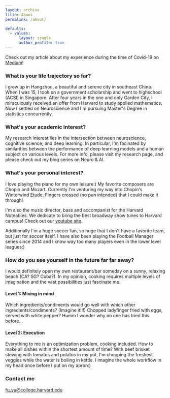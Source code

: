 ```yaml
---
layout: archive
title: About
permalink: /about/

defaults:
  - values:
      layout: single
      author_profile: true
---
```


Check out my article about my experience during the time of Covid-19 on [Medium](https://medium.com/@fu_yu_6553/memoir-for-the-time-of-covid-19-part-i-january-to-march-dcc3a793be75)!

### What is your life trajectory so far?
I grew up in Hangzhou, a beautiful and serene city in southeast China. When I was 15, I took on a government scholarship and went to highschool (ACSI) in Singapore. After four years in the one and only Garden City, I miraculously received an offer from Harvard to study applied mathematics. Now I settled on Neuroscience and I'm pursuing Master's Degree in statistics concurrently.

### What's your academic interest?
My research interest lies in the intersection between neuroscience, cognitive science, and deep learning. In particular, I'm facinated by similarities between the performance of deep learning models and a human subject on various levels. For more info, please visit my research page, and please check out my blog series on Neuro & AI.

### What's your personal interest?
I love playing the piano for my own leisure:) My favorite composers are Chopin and Mozart. Currently I'm venturing my way into Chopin's Winterwind Etude. Fingers crossed (no pun intended) that I could make it through! 

I'm also the music director, bass and accompanist for the Harvard Noteables. We dedicate to bring the best broadway show tunes to Harvard campus! Check out our [youtube site](https://www.youtube.com/user/HarvardNoteables).

Additionally I'm a huge soccer fan, so huge that I don't have a favorite team, but just for soccer itself. I have also been playing the Football Manager series since 2014 and I know way too many players even in the lower level leagues:)

### How do you see yourself in the future far far away?
I would definitely open my own restaurant/bar someday on a sunny, relaxing beach (CA? SG? Cuba?). In my opinion, cooking requires multiple levels of imagination and the vast possibilities just fascinate me.
#### Level 1: Mixing in mind
Which ingredients/condiments would go well with which other ingredients/condiments? (Imagine it!!!) Chopped ladyfinger fried with eggs, served with white pepper? Humm I wonder why no one has tried this before... 
#### Level 2: Execution
Everything to me is an optimization problem, cooking included. How to make all dishes within the shortest amount of time? With beef brisket stewing with tomatos and potatos in my pot, I'm chopping the freshest veggies while the water is boiling in kettle. I imagine the whole workflow in my head once before I put on my apron:)

### Contact me

[fu_yu@college.harvard.edu](mailto:fu_yu@college.harvard.edu)